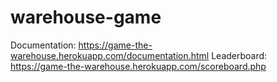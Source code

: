 # warehouse-game

Documentation: https://game-the-warehouse.herokuapp.com/documentation.html
Leaderboard: https://game-the-warehouse.herokuapp.com/scoreboard.php
